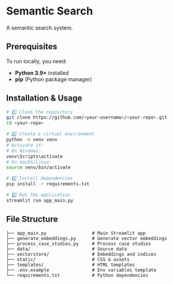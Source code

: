# Semantic Search

A semantic search system.

## Prerequisites

To run locally, you need:  
- **Python 3.9+** installed  
- **pip** (Python package manager)  

## Installation & Usage

```bash
# 1️⃣ Clone the repository
git clone https://github.com/<your-username>/<your-repo>.git
cd <your-repo>

# 2️⃣ Create a virtual environment
python -m venv venv
# Activate it:
# On Windows:
venv\Scripts\activate
# On macOS/Linux:
source venv/bin/activate

# 3️⃣ Install dependencies
pip install -r requirements.txt

# 6️⃣ Run the application
streamlit run app_main.py
```

## File Structure

```
├── app_main.py                 # Main Streamlit app
├── generate_embeddings.py      # Generate vector embeddings
├── process_case_studies.py     # Process case studies
├── data/                       # Source data
├── vectorstore/                # Embeddings and indices
├── static/                     # CSS & assets
├── templates/                  # HTML templates
├── .env.example                # Env variables template
└── requirements.txt            # Python dependencies
```
